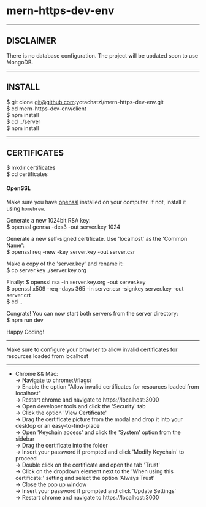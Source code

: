 # mern-https-dev-env
----------
DISCLAIMER
----------
There is no database configuration. The project will be updated soon to use MongoDB.

--------
INSTALL
--------
$ git clone git@github.com:yotachatzi/mern-https-dev-env.git  
$ cd mern-https-dev-env/client  
$ npm install  
$ cd ../server  
$ npm install  

------------
CERTIFICATES
------------
$ mkdir certificates  
$ cd certificates  

#### OpenSSL

Make sure you have [openssl](https://www.openssl.org/) installed on your computer. 
If not, install it using `homebrew`.

Generate a new 1024bit RSA key:  
$ openssl genrsa -des3 -out server.key 1024  
  
Generate a new self-signed certificate. Use 'localhost' as the 'Common Name':  
$ openssl req -new -key server.key -out server.csr  
  
Make a copy of the 'server.key' and rename it:  
$ cp server.key ./server.key.org  
  
Finally:
$ openssl rsa -in server.key.org -out server.key  
$ openssl x509 -req -days 365 -in server.csr -signkey server.key   -out server.crt  
$ cd ..  
  
Congrats! You can now start both servers from the server directory:  
$ npm run dev  
  
Happy Coding! 

*****
Make sure to configure your browser to allow invalid certificates for resources loaded from localhost
*****

* Chrome && Mac:  
-> Navigate to chrome://flags/  
-> Enable the option "Allow invalid certificates for resources loaded from localhost"  
-> Restart chrome and navigate to https://localhost:3000  
-> Open developer tools and click the 'Security' tab  
-> Click the option 'View Certificate'  
-> Drag the certificate picture from the modal and drop it into your desktop or an easy-to-find-place  
-> Open 'Keychain access' and click the 'System' option from the sidebar  
-> Drag the certificate into the folder  
-> Insert your password if prompted and click 'Modify Keychain' to proceed  
-> Double click on the certificate and open the tab 'Trust'  
-> Click on the dropdown element next to the 'When using this certificate:' setting and select the option 'Always Trust'  
-> Close the pop up window  
-> Insert your password if prompted and click 'Update Settings'  
-> Restart chrome and navigate to https://localhost:3000
  
